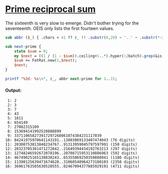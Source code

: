 [1]: https://rosettacode.org/wiki/Prime_reciprocal_sum

# [Prime reciprocal sum][1]

The sixteenth is very slow to emerge. Didn't bother trying for the seventeenth. OEIS only lists the first fourteen values.

```perl
sub abbr ($_) { .chars < 41 ?? $_ !! .substr(0,20) ~ '..' ~ .substr(*-20) ~ " ({.chars} digits)" }

sub next-prime {
    state $sum = 0;
    my $next = ((1 / (1 - $sum)).ceiling+1..*).hyper(:2batch).grep(&is-prime)[0];
    $sum += FatRat.new(1,$next);
    $next;
}

printf "%2d: %s\n", $_, abbr next-prime for 1..15;
```

#### Output:
```
 1: 2
 2: 3
 3: 7
 4: 43
 5: 1811
 6: 654149
 7: 27082315109
 8: 153694141992520880899
 9: 337110658273917297268061074384231117039
10: 84241975970641143191..13803869133407474043 (76 digits)
11: 20300753813848234767..91313959045797597991 (150 digits)
12: 20323705381471272842..21649394434192763213 (297 digits)
13: 12748246592672078196..20708715953110886963 (592 digits)
14: 46749025165138838243..65355869250350888941 (1180 digits)
15: 11390125639471674628..31060548964273180103 (2358 digits)
16: 36961763505630520555..02467094377885929191 (4711 digits)
```
